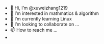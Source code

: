 - 👋 Hi, I’m @xuweizhang1219
- 👀 I’m interested in mathmatics & algorithm
- 🌱 I’m currently learning Linux
- 💞️ I’m looking to collaborate on ...
- 📫 How to reach me ...
- 

<!---
xuweizhang1219/xuweizhang1219 is a ✨ special ✨ repository because its `README.md` (this file) appears on your GitHub profile.
You can click the Preview link to take a look at your changes.
--->
